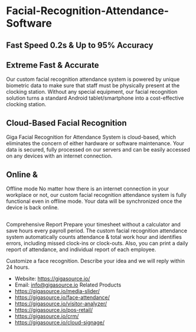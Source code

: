 # Facial-Recognition-Attendance-Software
## Fast Speed 0.2s & Up to 95% Accuracy
## Extreme Fast & Accurate
Our custom facial recognition attendance system is powered by unique biometric data to make sure that staff must be physically present at the clocking station. Without any special equipment, our facial recognition solution turns a standard Android tablet/smartphone into a cost-effective clocking station.
## Cloud-Based Facial Recognition
Giga Facial Recognition for Attendance System is cloud-based, which eliminates the concern of either hardware or software maintenance. Your data is secured, fully processed on our servers and can be easily accessed on any devices with an internet connection.
## Online &
Offline mode
No matter how there is an internet connection in your workplace or not, our custom facial recognition attendance system is fully functional even in offline mode. Your data will be synchronized once the device is back online.
## 
Comprehensive Report
Prepare your timesheet without a calculator and save hours every payroll period. The custom facial recognition attendance system automatically counts attendance & total work hour and identifies errors, including missed clock-ins or clock-outs. Also, you can print a daily report of attendance, and individual report of each employee.

Customize a face recognition. Describe your idea and we will reply within 24 hours. 
- Website: https://gigasource.io/
- Email: info@gigasource.io
Related Products
- https://gigasource.io/media-slider/
- https://gigasource.io/face-attendance/
- https://gigasource.io/visitor-analyzer/
- https://gigasource.io/pos-retail/
- https://gigasource.io/crm/
- https://gigasource.io/cloud-signage/
